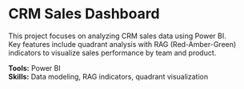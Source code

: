 
# CRM Sales Dashboard

This project focuses on analyzing CRM sales data using Power BI.  
Key features include quadrant analysis with RAG (Red-Amber-Green) indicators to visualize sales performance by team and product.

**Tools:** Power BI  
**Skills:** Data modeling, RAG indicators, quadrant visualization  
